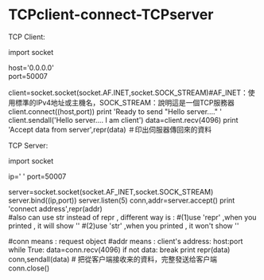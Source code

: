 # TCPclient-connect-TCPserver


TCP Client:

import socket<br>

host='0.0.0.0'<br>
port=50007

client=socket.socket(socket.AF.INET,socket.SOCK_STREAM)#AF_INET：使用標準的IPv4地址或主機名，SOCK_STREAM：說明這是一個TCP服務器
client.connect((host,port))
print 'Ready to send "Hello server...." '
client.sendall('Hello server.... I am client')
data=client.recv(4096)
print 'Accept data from server',repr(data) ＃印出伺服器傳回來的資料




TCP Server:

import socket

ip=' '
port=50007

server=socket.socket(socket.AF_INET,socket.SOCK_STREAM)
server.bind((ip,port))
server.listen(5)
conn,addr=server.accept()
print 'connect address',repr(addr)      
#also can use str instead of repr , different way is : 
#(1)use 'repr' ,when you printed , it will show ''
#(2)use 'str'  ,when you printed , it won't show ''

#conn means : request object 
#addr means : client's address:  host:port
while True:
  data=conn.recv(4096)
  if not data: break
  print repr(data)
  conn,sendall(data) # 把從客户端接收来的資料，完整發送给客户端
conn.close()
  





